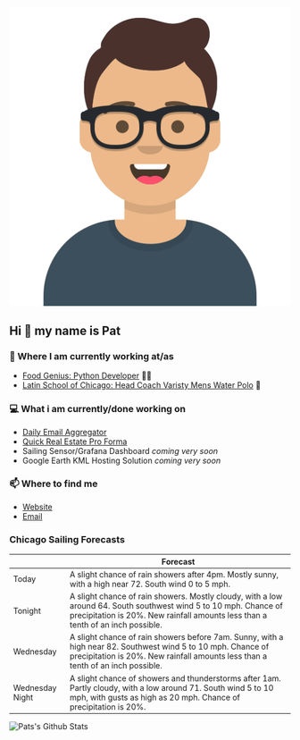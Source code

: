 [![Social banner for p-j-falconer](https://raw.githubusercontent.com/P-J-FALCONER/P-J-FALCONER/master/assets/avataaars.svg)](https://patfalconer.com/)
## Hi :wave: my name is Pat

### 💼 Where I am currently working at/as
- [Food Genius: Python Developer](https://getfoodgenius.com/) 🍔🐍
- [Latin School of Chicago: Head Coach Varisty Mens Water Polo](https://www.latinschool.org/) 🤽


### 💻 What i am currently/done working on
 - [Daily Email Aggregator](https://github.com/P-J-FALCONER/dott_daily_mail)
 - [Quick Real Estate Pro Forma](https://github.com/P-J-FALCONER/henry)
 - Sailing Sensor/Grafana Dashboard *coming very soon*
 - Google Earth KML Hosting Solution *coming very soon*

### 📫 Where to find me
 - [Website](https://patfalconer.com/)
 - [Email](mailto:patrick.j.falconer@gmail.com)


### Chicago Sailing Forecasts
|   | Forecast  |
|---|---|
| Today | A slight chance of rain showers after 4pm. Mostly sunny, with a high near 72. South wind 0 to 5 mph. |
| Tonight | A slight chance of rain showers. Mostly cloudy, with a low around 64. South southwest wind 5 to 10 mph. Chance of precipitation is 20%. New rainfall amounts less than a tenth of an inch possible. |
| Wednesday | A slight chance of rain showers before 7am. Sunny, with a high near 82. Southwest wind 5 to 10 mph. Chance of precipitation is 20%. New rainfall amounts less than a tenth of an inch possible. |
| Wednesday Night | A slight chance of showers and thunderstorms after 1am. Partly cloudy, with a low around 71. South wind 5 to 10 mph, with gusts as high as 20 mph. Chance of precipitation is 20%. |

![Pats's Github Stats](https://github-readme-stats.vercel.app/api?username=p-j-falconer&show_icons=true&theme=radical)
